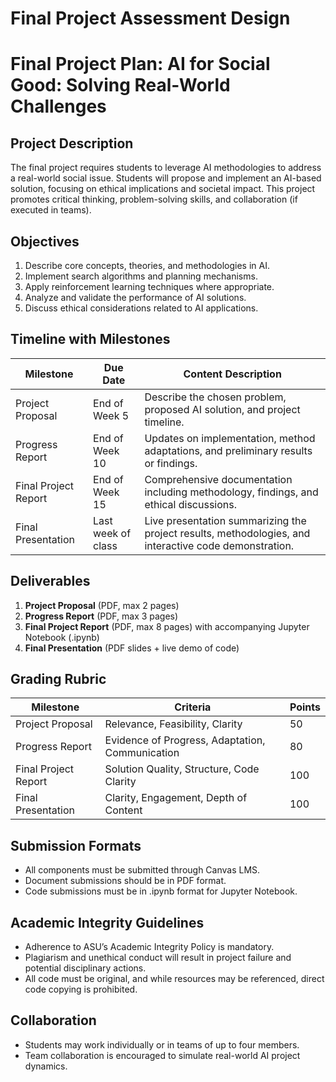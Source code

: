 Final Project Assessment Design
===============================

# Final Project Plan: AI for Social Good: Solving Real-World Challenges

## Project Description
The final project requires students to leverage AI methodologies to address a real-world social issue. Students will propose and implement an AI-based solution, focusing on ethical implications and societal impact. This project promotes critical thinking, problem-solving skills, and collaboration (if executed in teams).

## Objectives
1. Describe core concepts, theories, and methodologies in AI.
2. Implement search algorithms and planning mechanisms.
3. Apply reinforcement learning techniques where appropriate.
4. Analyze and validate the performance of AI solutions.
5. Discuss ethical considerations related to AI applications.

## Timeline with Milestones

| Milestone                 | Due Date              | Content Description                                                                                        |
|--------------------------|----------------------|-----------------------------------------------------------------------------------------------------------|
| Project Proposal         | End of Week 5       | Describe the chosen problem, proposed AI solution, and project timeline.                                  |
| Progress Report          | End of Week 10      | Updates on implementation, method adaptations, and preliminary results or findings.                       |
| Final Project Report     | End of Week 15      | Comprehensive documentation including methodology, findings, and ethical discussions.                       |
| Final Presentation       | Last week of class   | Live presentation summarizing the project results, methodologies, and interactive code demonstration.     |

## Deliverables
1. **Project Proposal** (PDF, max 2 pages)
2. **Progress Report** (PDF, max 3 pages)
3. **Final Project Report** (PDF, max 8 pages) with accompanying Jupyter Notebook (.ipynb)
4. **Final Presentation** (PDF slides + live demo of code)

## Grading Rubric
| Milestone              | Criteria                                   | Points   |
|-----------------------|--------------------------------------------|----------|
| Project Proposal      | Relevance, Feasibility, Clarity            | 50       |
| Progress Report       | Evidence of Progress, Adaptation, Communication | 80     |
| Final Project Report  | Solution Quality, Structure, Code Clarity   | 100      |
| Final Presentation    | Clarity, Engagement, Depth of Content       | 100      |

## Submission Formats
- All components must be submitted through Canvas LMS.
- Document submissions should be in PDF format. 
- Code submissions must be in .ipynb format for Jupyter Notebook.

## Academic Integrity Guidelines
- Adherence to ASU’s Academic Integrity Policy is mandatory. 
- Plagiarism and unethical conduct will result in project failure and potential disciplinary actions.
- All code must be original, and while resources may be referenced, direct code copying is prohibited. 

## Collaboration
- Students may work individually or in teams of up to four members.
- Team collaboration is encouraged to simulate real-world AI project dynamics.